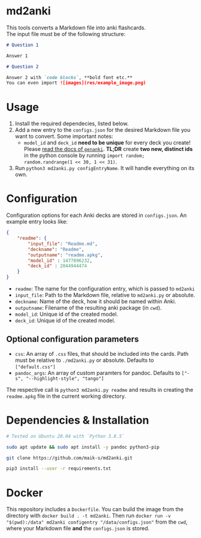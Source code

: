 # md2anki

This tools converts a Markdown file into anki flashcards.  
The input file must be of the following structure:

```md
# Question 1

Answer 1

# Question 2

Answer 2 with `code blocks`, **bold font etc.**
You can even import ![images](res/example_image.png)

```

# Usage

1. Install the required dependecies, listed below. 
2. Add a new entry to the `configs.json` for the desired Markdown file you want to convert. Some important notes:
    - `model_id` and `deck_id` **need to be unique** for every deck you create! Please [read the docs of `genanki`](https://github.com/kerrickstaley/genanki). **TL;DR** create **two new, distinct ids** in the python console by running `import random; random.randrange(1 << 30, 1 << 31)`.
3. Run `python3 md2anki.py configEntryName`. It will handle everything on its own.
    
# Configuration

Configuration options for each Anki decks are stored in `configs.json`.
An example entry looks like:

```json
{
    "readme": {
        "input_file": "Readme.md",
        "deckname": "Readme",
        "outputname": "readme.apkg", 
        "model_id" : 1477896232,
        "deck_id" : 2044944474
    }
}
```

- `readme`: The name for the configuration entry, which is passed to `md2anki`
- `input_file`: Path to the Markdown file, relative to `md2anki.py` or absolute.
- `deckname`: Name of the deck, how it should be named within Anki.
- `outputname`: Filename of the resulting anki package (in `cwd`).
- `model_id`: Unique id of the created model.
- `deck_id`: Unique id of the created model.

## Optional configuration parameters

- `css`: An array of `.css` files, that should be included into the cards. Path must be relative to `./md2anki.py` or absolute. Defaults to `["default.css"]`
- `pandoc_args`: An array of custom paramters for pandoc. Defaults to `["-s", "--highlight-style", "tango"]`


The respective call is `python3 md2anki.py readme` and results in creating the `readme.apkg` file in the current working directory.

# Dependencies & Installation

```bash
# Tested on Ubuntu 20.04 with `Python 3.8.5`

sudo apt update && sudo apt install -y pandoc python3-pip

git clone https://github.com/maik-s/md2anki.git

pip3 install --user -r requirements.txt
```

# Docker

This repository includes a `Dockerfile`. You can build the image from the directory with `docker build . -t md2anki`.
Then run `docker run -v "$(pwd):/data" md2anki configentry "/data/configs.json"` from the `cwd`, where your Markdown file **and** the `configs.json` is stored.
